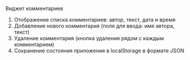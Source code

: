 Виджет комментариев
1. Отображение списка комментариев: автор, текст, дата и время
2. Добавление нового комментария (поля для ввода: имя автора, текст)
3. Удаление комментария (кнопка удаления рядом с каждым комментарием)
4. Сохранение состояния приложения в localStorage в формате JSON
